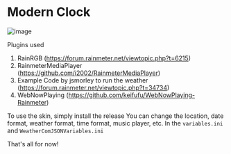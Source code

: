 <h1>Modern Clock</h1>

![image](https://github.com/user-attachments/assets/51284761-9d8f-4d9e-8cae-603abe22d522)

Plugins used 
1. RainRGB (https://forum.rainmeter.net/viewtopic.php?t=6215)
2. RainmeterMediaPlayer (https://github.com/i2002/RainmeterMediaPlayer)
3. Example Code by jsmorley to run the weather (https://forum.rainmeter.net/viewtopic.php?t=34734)
4. WebNowPlaying (https://github.com/keifufu/WebNowPlaying-Rainmeter)

To use the skin, simply install the release
You can change the location, date format, weather format, time format, music player, etc.
In the `variables.ini` and `WeatherComJSONVariables.ini`

That's all for now!
